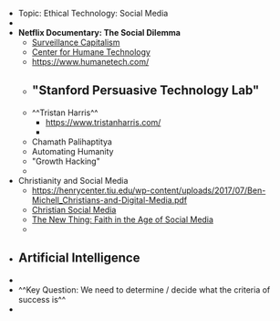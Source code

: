 - Topic: Ethical Technology: Social Media
- 
- **Netflix Documentary: The Social Dilemma**
    - [Surveillance Capitalism](https://www.project-syndicate.org/onpoint/surveillance-capitalism-exploiting-behavioral-data-by-shoshana-zuboff-2020-01?barrier=accesspaylog&utm_term=&utm_campaign=&utm_source=adwords&utm_medium=ppc&hsa_acc=1220154768&hsa_cam=11057299673&hsa_grp=110767378922&hsa_ad=464624815811&hsa_src=g&hsa_tgt=dsa-956483632501&hsa_kw=&hsa_mt=b&hsa_net=adwords&hsa_ver=3&gclid=EAIaIQobChMI1rfH4oyu7AIVcz6tBh34KwdvEAAYASAAEgL41_D_BwE)
    - [Center for Humane Technology](https://www.humanetech.com/)
    - https://www.humanetech.com/
    - "Stanford Persuasive Technology Lab"
        - 
    - ^^Tristan Harris^^
        - https://www.tristanharris.com/
        - 
    - Chamath Palihaptitya
    - Automating Humanity
    - "Growth Hacking"
    - 
- Christianity and Social Media
    - https://henrycenter.tiu.edu/wp-content/uploads/2017/07/Ben-Michell_Christians-and-Digital-Media.pdf
    - [Christian Social Media](https://www.prnewswire.com/news-releases/the-christian-social-network-2019----where-social-networking-is-more-spiritual-than-social-300784983.html)
    - [The New Thing: Faith in the Age of Social Media](https://reflections.yale.edu/article/ibelieve-facing-new-media-explosion/new-thing-faith-age-social-media)
    - 
- Artificial Intelligence
    - 
- 
- ^^Key Question: We need to determine / decide what the criteria of success is^^
- 
